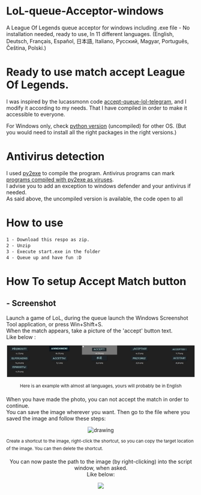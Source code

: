 # LoL-queue-Acceptor-windows
A League Of Legends queue acceptor for windows including .exe file - No installation needed, ready to use, In 11 different languages. (English, Deutsch, Français, Español, 日本語, Italiano, Русский, Magyar, Português, Čeština, Polski.)

# Ready to use match accept League Of Legends.
I was inspired by the lucassmonn code
[accept-queue-lol-telegram](https://github.com/lucassmonn/accept-queue-lol-telegram), and I modify it according to my needs. That I have compiled in order to make it accessible to everyone.

For Windows only, check [python version](https://github.com/reusteur73/LoL_auto_queue_acceptor) (uncompiled) for other OS. (But you would need to install all the right packages in the right versions.)
# Antivirus detection

I used [py2exe](http://www.py2exe.org/) to compile the program.
Antivirus programs can mark [programs compiled with py2exe as viruses](https://security.stackexchange.com/questions/139190/py2exe-creates-a-virus).  
I advise you to add an exception to windows defender and your antivirus if needed.  
As said above, the uncompiled version is available, the code open to all

# How to use

    1 - Download this respo as zip.  
    2 - Unzip  
    3 - Execute start.exe in the folder  
    4 - Queue up and have fun :D
 # How To setup Accept Match button

## - Screenshot

Launch a game of LoL, during the queue launch the Windows Screenshot Tool application, or press Win+Shift+S. <br>
When the match appears, take a picture of the 'accept' button text. <br>Like below : 
<p align="center">
<img src="docs/exemple1.PNG"width="500"/>
</p>
<p style="text-align: center;"><sup>Here is an example with almost all languages, yours will probably be in English</sup></p>
When you have made the photo, you can not accept the match in order to continue.<br>
You can save the image wherever you want. Then go to the file where you saved the image and follow these steps:<br>

<p align="center">
<img src="docs/exemple2.gif" alt="drawing" width="500" style="text-align: center;"/>
</p>
<p style="align: center;"><sup>Create a shortcut to the image, right-click the shortcut, so you can copy the target location of the image. You can then delete the shortcut.</sup></p>

<p align="center">You can now paste the path to the image (by right-clicking) into the script window, when asked. <br>Like below:</p>
<p align="center">
<img src="docs/exemple3.gif" width=""/>
</p>
